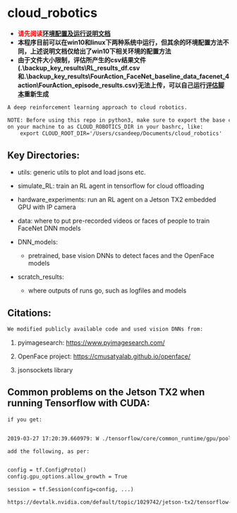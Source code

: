 <!--
 * @Author: Ken Kaneki
 * @Date: 2021-07-05 13:10:57
 * @LastEditTime: 2021-07-22 12:32:09
 * @Description: README
-->

# cloud_robotics

- <font color=#FF000>**请先阅读[环境配置及运行说明文档](./tfenvs/README_env.md)**</font>
- **本程序目前可以在win10和linux下两种系统中运行，但其余的环境配置方法不同，上述说明文档仅给出了win10下相关环境的配置方法**
- **由于文件大小限制，评估所产生的csv结果文件(.\backup_key_results\RL_results_df.csv和.\backup_key_results\FourAction_FaceNet_baseline_data_facenet_4action\FourAction_episode_results.csv)无法上传，可以自己运行[评估脚本](./simulate_RL\FaceNet_four_action_simulator\recreate_submission_plot_RL_agent_pretrained.sh)重新生成**

```txt
A deep reinforcement learning approach to cloud robotics.

NOTE: Before using this repo in python3, make sure to export the base code directory
on your machine to as CLOUD_ROBOTICS_DIR in your bashrc, like:
    export CLOUD_ROOT_DIR='/Users/csandeep/Documents/cloud_robotics'
```

## Key Directories:

- utils: generic utils to plot and load jsons etc.

- simulate_RL: train an RL agent in tensorflow for cloud offloading

- hardware_experiments: run an RL agent on a Jetson TX2 embedded GPU with IP camera

- data: where to put pre-recorded videos or faces of people to train FaceNet DNN models

- DNN_models:
    - pretrained, base vision DNNs to detect faces and the OpenFace models

- scratch_results:
    - where outputs of runs go, such as logfiles and models

## Citations:

```txt
We modified publicly available code and used vision DNNs from:
```

1. pyimagesearch: https://www.pyimagesearch.com/

2. OpenFace project: https://cmusatyalab.github.io/openface/

3. jsonsockets library


## Common problems on the Jetson TX2 when running Tensorflow with CUDA:

```txt
if you get:


2019-03-27 17:20:39.660979: W ./tensorflow/core/common_runtime/gpu/pool_allocator.h:195] could not allocate pinned host memory of size: 2304

add the following, as per:


config = tf.ConfigProto()
config.gpu_options.allow_growth = True

session = tf.Session(config=config, ...)

https://devtalk.nvidia.com/default/topic/1029742/jetson-tx2/tensorflow-1-6-not-working-with-jetpack-3-2/
```
